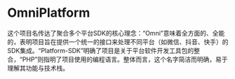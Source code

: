 # OmniPlatform
这个项目名传达了聚合多个平台SDK的核心理念：“Omni”意味着全方面的、全能的，表明项目旨在提供一个统一的接口来处理不同平台（如微信、抖音、快手）的SDK集成。“Platform-SDK”明确了项目是关于平台软件开发工具包的整合，“PHP”则指明了项目使用的编程语言。整体而言，这个名字简洁而明确，易于理解其功能与技术栈。
